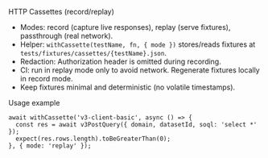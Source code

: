 HTTP Cassettes (record/replay)
- Modes: record (capture live responses), replay (serve fixtures), passthrough (real network).
- Helper: `withCassette(testName, fn, { mode })` stores/reads fixtures at `tests/fixtures/cassettes/{testName}.json`.
- Redaction: Authorization header is omitted during recording.
- CI: run in replay mode only to avoid network. Regenerate fixtures locally in record mode.
- Keep fixtures minimal and deterministic (no volatile timestamps).

Usage example
```
await withCassette('v3-client-basic', async () => {
  const res = await v3PostQuery({ domain, datasetId, soql: 'select *' });
  expect(res.rows.length).toBeGreaterThan(0);
}, { mode: 'replay' });
```

